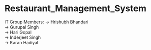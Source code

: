 # Restaurant_Management_System
 IT Group Members:
-> Hrishubh Bhandari  
-> Gurupal Singh  
-> Hari Gopal  
-> Inderjeet Singh  
-> Karan Hadiyal  
